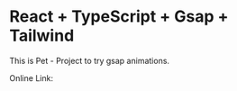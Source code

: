 # React + TypeScript + Gsap + Tailwind

This is Pet - Project to try gsap animations.

Online Link: 